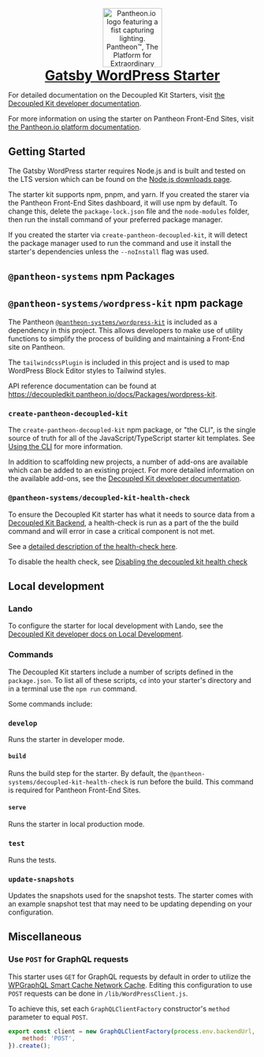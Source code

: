 <div align="center">
	<picture>
  	<source media="(prefers-color-scheme: dark)" srcset="https://raw.githubusercontent.com/pantheon-systems/decoupled-kit-js/canary/web/static/img/W_Fist-Tagline.png">
  	<img height="120" alt="Pantheon.io logo featuring a fist capturing lighting. Pantheon™, The Platform for Extraordinary Websites." src="https://raw.githubusercontent.com/pantheon-systems/decoupled-kit-js/canary/web/static/img/B_Fist-Tagline.png">
	</picture>
	<a href="https://decoupledkit.pantheon.io/docs#gatsby-wordpress-starter">
		<h1 style="margin:auto;" align="center">Gatsby WordPress Starter</h1>
	</a>
</div>

For detailed documentation on the Decoupled Kit Starters, visit [the Decoupled Kit developer documentation](https://decoupledkit.pantheon.io).

For more information on using the starter on Pantheon Front-End Sites, visit [the Pantheon.io platform documentation](https://docs.pantheon.io/guides/decoupled/).

## Getting Started

The Gatsby WordPress starter requires Node.js and is built and tested on the LTS version which can be found on the [Node.js downloads page](https://nodejs.org/en/download).

The starter kit supports npm, pnpm, and yarn. If you created the starer via the Pantheon Front-End Sites dashboard, it will use npm by default. To change this, delete the `package-lock.json` file and the `node-modules` folder, then run the install command of your preferred package manager.

If you created the starter via `create-pantheon-decoupled-kit`, it will detect the package manager used to run the command and use it install the starter's dependencies unless the `--noInstall` flag was used.

## `@pantheon-systems` npm Packages ##

## `@pantheon-systems/wordpress-kit` npm package

The Pantheon [`@pantheon-systems/wordpress-kit`](https://www.npmjs.com/package/@pantheon-systems/wordpress-kit) is included as a dependency in this
project. This allows developers to make use of utility functions to simplify the
process of building and maintaining a Front-End site on Pantheon.

The `tailwindcssPlugin` is included in this project and is used to map WordPress
Block Editor styles to Tailwind styles.

API reference documentation can be found at https://decoupledkit.pantheon.io/docs/Packages/wordpress-kit.

### `create-pantheon-decoupled-kit`

The `create-pantheon-decoupled-kit` npm package, or "the CLI", is the single source of truth for all of the JavaScript/TypeScript starter kit templates. See [Using the CLI](https://decoupledkit.pantheon.io/docs/frontend-starters/using-the-cli) for more information.

In addition to scaffolding new projects, a number of add-ons are available which can be added to an existing project. For more detailed information on the available add-ons, see the [Decoupled Kit developer documentation](https://decoupledkit.pantheon.io/docs/frontend-starters/using-the-cli#add-ons).

### `@pantheon-systems/decoupled-kit-health-check`

To ensure the Decoupled Kit starter has what it needs to source data from a [Decoupled Kit Backend](https://decoupledkit.pantheon.io/docs/backend-starters), a health-check is run as a part of the the build command and will error in case a critical component is not met.

See a [detailed description of the health-check here](https://github.com/pantheon-systems/decoupled-kit-js/tree/canary/packages/decoupled-kit-health-check#what-does-it-do).

To disable the health check, see [Disabling the decoupled kit health check](https://decoupledkit.pantheon.io/docs/frontend-starters/gatsby/gatsby-wordpress/troubleshooting#disabling-the-decoupled-kit-health-check)


## Local development

### Lando

To configure the starter for local development with Lando, see the [Decoupled Kit developer docs on Local Development](https://decoupledkit.pantheon.io/docs/backend-starters/decoupled-wordpress/local-development).

### Commands

The Decoupled Kit starters include a number of scripts defined in the
`package.json`. To list all of these scripts, `cd` into your starter's directory
and in a terminal use the `npm run` command.


Some commands include:

### `develop`

Runs the starter in developer mode.

#### `build`
Runs the build step for the starter. By default, the
`@pantheon-systems/decoupled-kit-health-check` is run before the build. This
command is required for Pantheon Front-End Sites.

#### `serve`
Runs the starter in local production mode.


### `test`
Runs the tests.

### `update-snapshots`
Updates the snapshots used for the snapshot tests. The starter comes with an
example snapshot test that may need to be updating depending on your
configuration.

## Miscellaneous

### Use `POST` for GraphQL requests

This starter uses `GET` for GraphQL requests by default in order to utilize the [WPGraphQL Smart Cache Network Cache](https://github.com/wp-graphql/wp-graphql-smart-cache/blob/main/docs/network-cache.md#network-cache). Editing this
configuration to use `POST` requests can be done in `/lib/WordPressClient.js`.

To achieve this, set each `GraphQLClientFactory` constructor's `method` parameter
to equal `POST`.

```js
export const client = new GraphQLClientFactory(process.env.backendUrl, {
	method: 'POST',
}).create();
```
